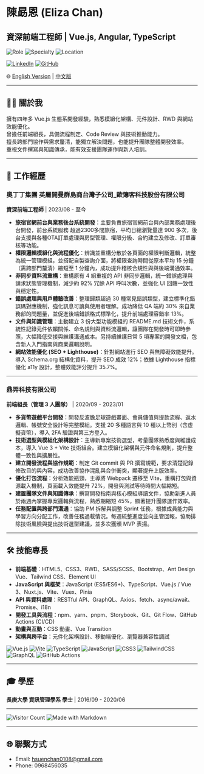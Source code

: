 # 陳勗恩 (Eliza Chan)

## 資深前端工程師 | Vue.js, Angular, TypeScript  

![Role](https://img.shields.io/badge/Role-Senior%20Frontend%20Engineer-blue)
![Specialty](https://img.shields.io/badge/Focus-Vue.js%20%7C%20TypeScript%20%7C%20Vite-brightgreen)
![Location](https://img.shields.io/badge/Base-Taiwan-orange)

[![LinkedIn](https://img.shields.io/badge/LinkedIn-Eliza%20Chan-blue?logo=linkedin)](https://www.linkedin.com/in/勗恩-陳-a1b0ba19b)
[![GitHub](https://img.shields.io/badge/GitHub-HsuenChan-black?logo=github)](https://github.com/HsuenChan)

🌐 [English Version](./README.md) | [中文版](./README-zh.md)

---

## 👩‍💻 關於我
擁有四年多 Vue.js 生態系開發經驗，熟悉模組化架構、元件設計、RWD 與網站效能優化。  
曾擔任前端組長，具備流程制定、Code Review 與技術推動能力。  
擅長跨部門協作與需求釐清，能獨立解決問題，也能提升團隊整體開發效率。  
重視文件撰寫與知識傳承，能有效支援團隊運作與新人培訓。  

---

## 💼 工作經歷

### 奧丁丁集團 英屬開曼群島商台灣子公司_歐簿客科技股份有限公司  
**資深前端工程師** | 2023/08 - 至今

- **旅宿官網前台與業務後台系統開發**：主要負責旅宿官網前台與內部業務處理後台開發，前台系統服務 超過2300多間旅宿，平均日總瀏覽量達 900 多次，後台支援與各種OTA訂單處理與房型管理、權限分級、合約建立及修改、訂單審核等功能。
- **權限邏輯模組化與流程優化**：辨識並重構分散於各頁面的權限判斷邏輯，統整為統一管理模組，並搭配自製查詢介面，將權限查詢時間從原本平均 15 分鐘（需跨部門釐清）縮短至 1 分鐘內，成功提升稽核合規性與與後端溝通效率。
- **非同步資料流重構**：重構原有 4 組重複的 API 非同步邏輯，統一錯誤處理與請求狀態管理機制，減少約 92% 冗餘 API 呼叫次數，並強化 UI 回饋一致性與穩定性。
- **錯誤處理與用戶體驗改善**：整理歸類超過 30 種常見錯誤類型，建立標準化錯誤碼對應機制，強化訊息可讀與使用者理解。成功降低 QA 端約 30% 來自業務部的問題量，並促進後端錯誤格式標準化，提升前端處理容錯率 13%。
- **文件與知識管理**：主動建立 3 份大型功能模組的 README.md 技術文件，系統性記錄元件依賴關係、命名規則與資料流邏輯，讓團隊在開發時可即時參照，大幅降低交接與維護溝通成本。另持續維護日常 5 項專案的開發文檔，包含新人入門指南與商業邏輯說明。
- **網站效能優化 (SEO + Lighthouse)**：針對網站進行 SEO 與無障礙效能提升。導入 Schema.org 結構化資料，提升 SEO 成效 12%；依據 Lighthouse 指標優化 a11y 設計，整體效能評分提升 35.7%。

---

### 鼎羿科技有限公司  
**前端組長（管理 3 人團隊）** | 2020/09 - 2023/01

- **多貨幣遊戲平台開發**：開發反波膽足球遊戲畫面、會員儲值與提款流程、返水邏輯、帳號安全設計等完整模組。支援 20 多種語言與 10 種以上幣別（含虛擬貨幣），導入 2FA 驗證與第三方登入。
- **技術選型與模組化架構設計**：主導新專案技術選型，考量團隊熟悉度與維護成本，導入 Vue 3 + Vite 技術組合。建立模組化架構與元件命名規則，提升整體一致性與擴展性。
- **建立開發流程與協作規範**：制定 Git commit 與 PR 撰寫規範，要求清楚記錄修改目的與內容，成功改善協作混亂與合併衝突，顯著提升上版效率。
- **優化打包流程**：分析效能瓶頸，主導將 Webpack 遷移至 Vite，重構打包與資源載入機制，頁面載入效能提升 72%，開發與測試等待時間大幅縮短。
- **建置團隊文件與知識傳承**：撰寫開發指南與核心模組導讀文件，協助新進人員於兩週內掌握專案邏輯與流程，熟悉期縮短 45%，顯著提升團隊運作效率。
- **任務配置與跨部門溝通**：協助 PM 拆解與調整 Sprint 任務，根據成員能力與學習方向分配工作，改善任務過載情況。每週統整進度並向主管回報，協助排除技術風險與提出技術選型建議，並多次獲頒 MVP 表揚。

---

## 🛠 技能專長

- **前端基礎**：HTML5、CSS3、RWD、SASS/SCSS、Bootstrap、Ant Design Vue、Tailwind CSS、Element UI  
- **JavaScript 與框架**：JavaScript (ES5/ES6+)、TypeScript、Vue.js / Vue 3、Nuxt.js、Vite、Vuex、Pinia  
- **API 與資料處理**：RESTful API、GraphQL、Axios、fetch、async/await、Promise、i18n  
- **開發工具與流程**：npm、yarn、pnpm、Storybook、Git、Git Flow、GitHub Actions (CI/CD)  
- **動畫與互動**：CSS 動畫、Vue Transition  
- **架構與跨平台**：元件化架構設計、移動端優化、瀏覽器兼容性調試

![Vue.js](https://img.shields.io/badge/Vue.js-35495E?logo=vue.js&logoColor=4FC08D)
![Vite](https://img.shields.io/badge/Vite-646CFF?logo=vite&logoColor=white)
![TypeScript](https://img.shields.io/badge/TypeScript-007ACC?logo=typescript&logoColor=white)
![JavaScript](https://img.shields.io/badge/JavaScript-ES6+-F7DF1E?logo=javascript&logoColor=black)
![CSS3](https://img.shields.io/badge/CSS3-1572B6?logo=css3&logoColor=white)
![TailwindCSS](https://img.shields.io/badge/Tailwind_CSS-38B2AC?logo=tailwind-css&logoColor=white)
![GraphQL](https://img.shields.io/badge/GraphQL-E10098?logo=graphql&logoColor=white)
![GitHub Actions](https://img.shields.io/badge/GitHub_Actions-2088FF?logo=github-actions&logoColor=white)  


---

## 🎓 學歷
**長庚大學 資訊管理學系 學士** | 2016/09 - 2020/06  

---

![Visitor Count](https://komarev.com/ghpvc/?username=elizachan&color=blue)
![Made with Markdown](https://img.shields.io/badge/Made%20with-Markdown-1f425f.svg)

---

## 🌐 聯繫方式
- Email: hsuenchan0108@gmail.com  
- Phone: 0968456035  

